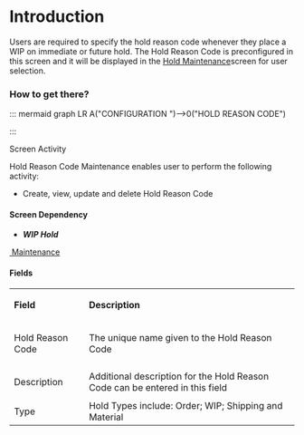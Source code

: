 # Introduction

Users are required to specify the hold reason code whenever they place a WIP on immediate or future hold. The Hold Reason Code is preconfigured in this screen and it will be displayed in the 
[Hold Maintenance](/iFactory-JGP-MES/iFactory-JGP-MES-Home/iFactory-JGP-MS/CONTENT/General-Production/WIP-Hold.md)screen for user selection.



### How to get there?



::: mermaid
graph LR
A("CONFIGURATION ")-->0("HOLD REASON CODE")

:::


Screen Activity

Hold Reason Code Maintenance enables user to perform the following activity:

- Create, view, update and delete Hold Reason Code





#### **Screen Dependency** 




- ***WIP Hold***

[ Maintenance](/iFactory-JGP-MES/iFactory-JGP-MES-Home/iFactory-JGP-MS/CONTENT/General-Production/WIP-Hold.md)




#### **Fields** 



<table class="confluenceTable"><tbody><tr><td class="highlight confluenceTd"><p><strong>Field</strong></p></td><td class="highlight confluenceTd"><p><strong>Description</strong></p></td></tr><tr><td class="confluenceTd"><p>Hold Reason Code</p></td><td class="confluenceTd"><p>The unique name given to the Hold Reason Code</p></td></tr><tr><td class="confluenceTd"><p>Description</p></td><td class="confluenceTd"><span>Additional description for the<span> Hold Reason Code </span>can be entered in this field</span></td></tr><tr><td colspan="1" class="confluenceTd">Type</td><td colspan="1" class="confluenceTd">Hold Types include: Order; WIP; Shipping and Material</td></tr></tbody></table>

